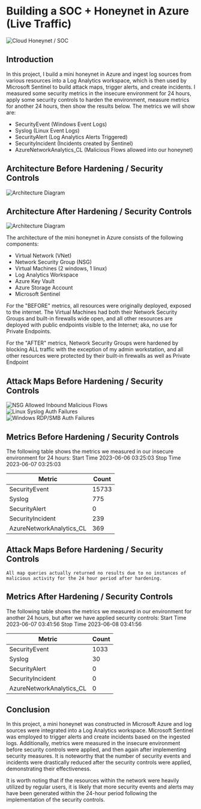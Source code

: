 # Building a SOC + Honeynet in Azure (Live Traffic)
![Cloud Honeynet / SOC](https://i.imgur.com/we45ghv.png)

## Introduction

In this project, I build a mini honeynet in Azure and ingest log sources from various resources into a Log Analytics workspace, which is then used by Microsoft Sentinel to build attack maps, trigger alerts, and create incidents. I measured some security metrics in the insecure environment for 24 hours, apply some security controls to harden the environment, measure metrics for another 24 hours, then show the results below. The metrics we will show are:

- SecurityEvent (Windows Event Logs)
- Syslog (Linux Event Logs)
- SecurityAlert (Log Analytics Alerts Triggered)
- SecurityIncident (Incidents created by Sentinel)
- AzureNetworkAnalytics_CL (Malicious Flows allowed into our honeynet)

## Architecture Before Hardening / Security Controls
![Architecture Diagram](https://i.imgur.com/bhfsT7b.png)

## Architecture After Hardening / Security Controls
![Architecture Diagram](https://i.imgur.com/PZU95F3.png)

The architecture of the mini honeynet in Azure consists of the following components:

- Virtual Network (VNet)
- Network Security Group (NSG)
- Virtual Machines (2 windows, 1 linux)
- Log Analytics Workspace
- Azure Key Vault
- Azure Storage Account
- Microsoft Sentinel

For the "BEFORE" metrics, all resources were originally deployed, exposed to the internet. The Virtual Machines had both their Network Security Groups and built-in firewalls wide open, and all other resources are deployed with public endpoints visible to the Internet; aka, no use for Private Endpoints.

For the "AFTER" metrics, Network Security Groups were hardened by blocking ALL traffic with the exception of my admin workstation, and all other resources were protected by their built-in firewalls as well as Private Endpoint

## Attack Maps Before Hardening / Security Controls
![NSG Allowed Inbound Malicious Flows](https://i.imgur.com/17KNccI.png)<br>
![Linux Syslog Auth Failures](https://i.imgur.com/7bxfyld.png)<br>
![Windows RDP/SMB Auth Failures](https://i.imgur.com/w6AReoV.png)<br>

## Metrics Before Hardening / Security Controls

The following table shows the metrics we measured in our insecure environment for 24 hours:
Start Time 2023-06-06 03:25:03
Stop Time 2023-06-07 03:25:03

| Metric                   | Count
| ------------------------ | -----
| SecurityEvent            | 15733
| Syslog                   | 775
| SecurityAlert            | 0
| SecurityIncident         | 239
| AzureNetworkAnalytics_CL | 369

## Attack Maps Before Hardening / Security Controls

```All map queries actually returned no results due to no instances of malicious activity for the 24 hour period after hardening.```

## Metrics After Hardening / Security Controls

The following table shows the metrics we measured in our environment for another 24 hours, but after we have applied security controls:
Start Time 2023-06-07 03:41:56
Stop Time	2023-06-08 03:41:56

| Metric                   | Count
| ------------------------ | -----
| SecurityEvent            | 1033
| Syslog                   | 30
| SecurityAlert            | 0
| SecurityIncident         | 0
| AzureNetworkAnalytics_CL | 0

## Conclusion

In this project, a mini honeynet was constructed in Microsoft Azure and log sources were integrated into a Log Analytics workspace. Microsoft Sentinel was employed to trigger alerts and create incidents based on the ingested logs. Additionally, metrics were measured in the insecure environment before security controls were applied, and then again after implementing security measures. It is noteworthy that the number of security events and incidents were drastically reduced after the security controls were applied, demonstrating their effectiveness.

It is worth noting that if the resources within the network were heavily utilized by regular users, it is likely that more security events and alerts may have been generated within the 24-hour period following the implementation of the security controls.
